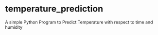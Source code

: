 # temperature_prediction
A simple Python Program to Predict Temperature with respect to time and humidity
